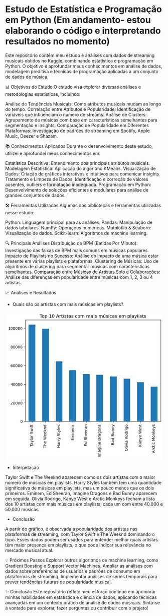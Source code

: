 # Estudo de Estatística e Programação em Python (Em andamento- estou elaborando o código e interpretando resultados no momento)

Este repositório contém meu estudo e análises com dados de streaming musicais obtidos no Kaggle, combinando estatística e programação em Python. O objetivo é aprofundar meus conhecimentos em análise de dados, modelagem preditiva e técnicas de programação aplicadas a um conjunto de dados de música.

📊 Objetivos do Estudo
O estudo visa explorar diversas análises e metodologias estatísticas, incluindo:

Análise de Tendências Musicais: Como atributos musicais mudam ao longo do tempo.
Correlação entre Atributos e Popularidade: Identificação de variáveis que influenciam o número de streams.
Análise de Clusters: Agrupamento de músicas com base em características semelhantes para segmentação e insights.
Comparação de Popularidade em Diferentes Plataformas: Investigação de padrões de streaming em Spotify, Apple Music, Deezer e Shazam.

📚 Conhecimentos Aplicados
Durante o desenvolvimento deste estudo, utilizei e aprofundei meus conhecimentos em:

Estatística Descritiva: Entendimento dos principais atributos musicais.
Modelagem Estatística: Aplicação do algoritmo KMeans.
Visualização de Dados: Criação de gráficos interativos e intuitivos para comunicar insights.
Tratamento e Limpeza de Dados: Identificação e correção de valores ausentes, outliers e formatação inadequada.
Programação em Python: Desenvolvimento de soluções eficientes e modulares para análise de grandes conjuntos de dados.

🛠️ Ferramentas Utilizadas
Algumas das bibliotecas e ferramentas utilizadas nesse estudo:

Python: Linguagem principal para as análises.
Pandas: Manipulação de dados tabulares.
NumPy: Operações numéricas.
Matplotlib & Seaborn: Visualização de dados.
Scikit-learn: Algoritmos de machine learning.

🔍 Principais Análises
Distribuição de BPM (Batidas Por Minuto): Investigação das faixas de BPM mais comuns em músicas populares.
Impacto de Playlists no Sucesso: Análise do impacto de uma música estar presente em várias playlists e plataformas.
Clustering de Músicas: Uso de algoritmos de clustering para segmentar músicas com características semelhantes.
Comparação entre Músicas de Artistas Solo e Colaborações: Análise das diferenças em popularidade entre músicas com 1, 2, 3 ou 4 artistas.

📈 Análises e Resultados

- Quais são os artistas com mais músicas em playlists? 


![Gráfico de Barras](Imagens/Imagem1.png)

- Interpetação 

Taylor Swift e The Weeknd aparecem como os dois artistas com o maior número de músicas em playlists.
Harry Styles também tem uma quantidade significativa de músicas em playlists, mas um pouco menos que os dois primeiros.
Eminem, Ed Sheeran, Imagine Dragons e Bad Bunny aparecem em seguida.
Olivia Rodrigo, Kanye West e Arctic Monkeys fecham a lista dos 10 artistas com mais músicas em playlists, cada um com entre 40.000 e 50.000 músicas.

- Conclusão

 A partir do gráfico, é observada a popularidade dos artistas nas plataformas de streaming, com Taylor Swift e The Weeknd dominando o topo. Esses dados podem ser usados para entender melhor quais artistas têm maior presença em playlists, o que pode indicar sua relevância no mercado musical atual.



💡 Próximos Passos
Explorar outros algoritmos de machine learning, como Gradient Boosting e Support Vector Machines.
Ampliar as análises com dados sobre preferências de usuários e padrões de consumo em plataformas de streaming.
Implementar análises de séries temporais para prever tendências futuras de popularidade musical.

✨ Conclusão
Este repositório reflete meu esforço contínuo em aprimorar minhas habilidades em estatística e ciência de dados, aplicando técnicas avançadas em um contexto prático de análise de dados musicais. Sinta-se à vontade para explorar, fazer perguntas ou contribuir com o projeto!